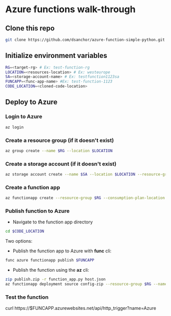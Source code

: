 # Azure functions walk-through

## Clone this repo

```bash
git clone https://github.com/dsanchor/azure-function-simple-python.git
```

## Initialize environment variables

```bash
RG=<target-rg> # Ex: test-function-rg
LOCATION=<resources-location> # Ex: westeurope
SA=<storage-account-name> # Ex: testfunction1123sa
FUNCAPP=<func-app-name> #Ex: test-function-1123
CODE_LOCATION=<cloned-code-location>
```
## Deploy to Azure

### Login to Azure

```bash
az login
```

### Create a resource group (if it doesn't exist)

```bash
az group create --name $RG --location $LOCATION
```

### Create a storage account (if it doesn't exist)

```bash
az storage account create --name $SA --location $LOCATION --resource-group $RG --sku Standard_LRS
```

### Create a function app

```bash
az functionapp create --resource-group $RG --consumption-plan-location $LOCATION --runtime python --runtime-version 3.8 --functions-version 4 --name $FUNCAPP --os-type linux --storage-account $SA
```

### Publish function to Azure

- Navigate to the function app directory

```bash
cd $CODE_LOCATION
```

Two options:

- Publish the function app to Azure with **func** cli:

```bash
func azure functionapp publish $FUNCAPP
```

- Publish the function using the **az** cli:

```bash
zip publish.zip -r function_app.py host.json
az functionapp deployment source config-zip --resource-group $RG --name $FUNCAPP --src ./publish.zip
```

### Test the function

curl https://$FUNCAPP.azurewebsites.net/api/http_trigger?name=Azure
